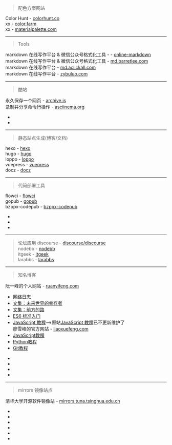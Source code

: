> 配色方案网站

Color Hunt - [colorhunt.co](http://www.colorhunt.co/)  
xx - [color.farm](http://color.farm/)  
xx - [materialpalette.com](https://www.materialpalette.com/)  

---

> Tools

markdown 在线写作平台 & 微信公众号格式化工具 -  - [online-markdown](http://blog.didispace.com/tools/online-markdown/)  
markdown 在线写作平台 & 微信公众号格式化工具 - [md.barretlee.com](http://md.barretlee.com/)  
markdown 在线写作平台 - [md.aclickall.com](http://md.aclickall.com/)  
markdown 在线写作平台 - [zybuluo.com](https://www.zybuluo.com/)  

---

> 酷站

永久保存一个网页 - [archive.is](http://archive.is/)  
录制并分享命令行操作 - [asciinema.org](https://asciinema.org/)  
 - []()  
 - []()  

---

> 静态站点生成(博客/文档)

hexo - [hexo](https://hexo.io/)  
hugo - [hugo](https://gohugo.io/)  
loppo - [loppo](https://github.com/ruanyf/loppo)  
vuepress - [vuepress](https://github.com/vuejs/vuepress)  
docz - [docz](https://github.com/pedronauck/docz)  

---

> 代码部署工具

flowci - [flowci](https://github.com/FlowCI/flow-platform)  
gopub - [gopub](https://github.com/linclin/gopub)  
bzppx-codepub - [bzppx-codepub](https://github.com/bzppx/bzppx-codepub)  
 - []()  
 - []()  
 - []()  

---

> 论坛应用
discourse - [discourse/discourse](https://github.com/discourse/discourse)  
nodebb - [nodebb](https://nodebb.org/)  
itgeek - [itgeek](https://github.com/ecdiy/itgeek)  
larabbs - [larabbs](https://github.com/summerblue/larabbs)  

---

> 知名博客

阮一峰的个人网站 - [ruanyifeng.com](http://www.ruanyifeng.com/)  
* [网络日志](http://www.ruanyifeng.com/blog/)  
* [文集：未来世界的幸存者](http://survivor.ruanyifeng.com/)  
* [文集：前方的路](http://road.ruanyifeng.com/)  
* [ES6 标准入门](http://es6.ruanyifeng.com/)  
* [JavaScript 教程](https://wangdoc.com/javascript/)-->原站[JavaScript 教程](http://javascript.ruanyifeng.com/)已不更新维护了    
廖雪峰的官方网站 - [liaoxuefeng.com](https://www.liaoxuefeng.com/)  
* [JavaScript教程](https://www.liaoxuefeng.com/wiki/001434446689867b27157e896e74d51a89c25cc8b43bdb3000)  
* [Python教程](https://www.liaoxuefeng.com/wiki/0014316089557264a6b348958f449949df42a6d3a2e542c000)  
* [Git教程](https://www.liaoxuefeng.com/wiki/0013739516305929606dd18361248578c67b8067c8c017b000)  

 - []()  
 - []()  
 - []()  
 - []()  

---

> mirrors 镜像站点

清华大学开源软件镜像站 - [mirrors.tuna.tsinghua.edu.cn](https://mirrors.tuna.tsinghua.edu.cn/)  
 - []()  
 - []()  
 - []()  
 - []()  
 - []()  
 - []()  